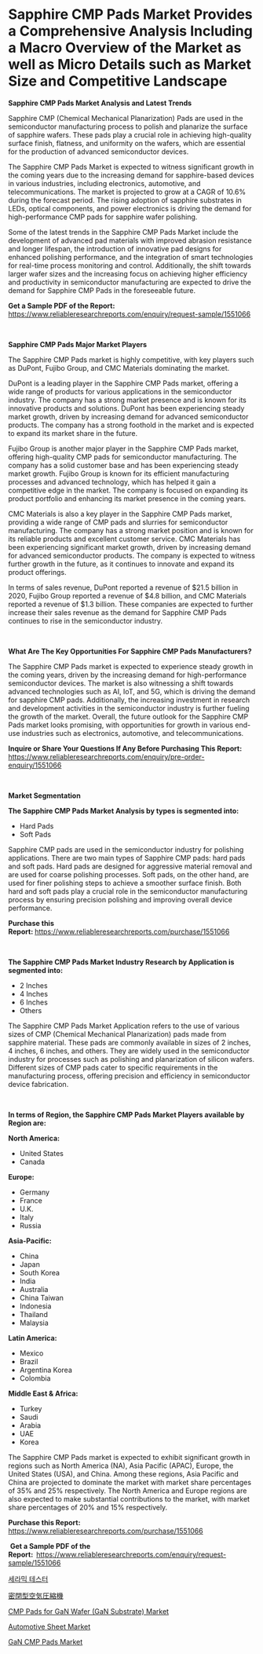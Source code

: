 <p><h1>Sapphire CMP Pads Market Provides a Comprehensive Analysis Including a Macro Overview of the Market as well as Micro Details such as Market Size and Competitive Landscape</h1></p><p><strong>Sapphire CMP Pads Market Analysis and Latest Trends</strong></p>
<p><p>Sapphire CMP (Chemical Mechanical Planarization) Pads are used in the semiconductor manufacturing process to polish and planarize the surface of sapphire wafers. These pads play a crucial role in achieving high-quality surface finish, flatness, and uniformity on the wafers, which are essential for the production of advanced semiconductor devices.</p><p>The Sapphire CMP Pads Market is expected to witness significant growth in the coming years due to the increasing demand for sapphire-based devices in various industries, including electronics, automotive, and telecommunications. The market is projected to grow at a CAGR of 10.6% during the forecast period. The rising adoption of sapphire substrates in LEDs, optical components, and power electronics is driving the demand for high-performance CMP pads for sapphire wafer polishing.</p><p>Some of the latest trends in the Sapphire CMP Pads Market include the development of advanced pad materials with improved abrasion resistance and longer lifespan, the introduction of innovative pad designs for enhanced polishing performance, and the integration of smart technologies for real-time process monitoring and control. Additionally, the shift towards larger wafer sizes and the increasing focus on achieving higher efficiency and productivity in semiconductor manufacturing are expected to drive the demand for Sapphire CMP Pads in the foreseeable future.</p></p>
<p><strong>Get a Sample PDF of the Report:&nbsp;</strong> <a href="https://www.reliableresearchreports.com/enquiry/request-sample/1551066">https://www.reliableresearchreports.com/enquiry/request-sample/1551066</a></p>
<p>&nbsp;</p>
<p><strong>Sapphire CMP Pads Major Market Players</strong></p>
<p><p>The Sapphire CMP Pads market is highly competitive, with key players such as DuPont, Fujibo Group, and CMC Materials dominating the market. </p><p>DuPont is a leading player in the Sapphire CMP Pads market, offering a wide range of products for various applications in the semiconductor industry. The company has a strong market presence and is known for its innovative products and solutions. DuPont has been experiencing steady market growth, driven by increasing demand for advanced semiconductor products. The company has a strong foothold in the market and is expected to expand its market share in the future.</p><p>Fujibo Group is another major player in the Sapphire CMP Pads market, offering high-quality CMP pads for semiconductor manufacturing. The company has a solid customer base and has been experiencing steady market growth. Fujibo Group is known for its efficient manufacturing processes and advanced technology, which has helped it gain a competitive edge in the market. The company is focused on expanding its product portfolio and enhancing its market presence in the coming years.</p><p>CMC Materials is also a key player in the Sapphire CMP Pads market, providing a wide range of CMP pads and slurries for semiconductor manufacturing. The company has a strong market position and is known for its reliable products and excellent customer service. CMC Materials has been experiencing significant market growth, driven by increasing demand for advanced semiconductor products. The company is expected to witness further growth in the future, as it continues to innovate and expand its product offerings.</p><p>In terms of sales revenue, DuPont reported a revenue of $21.5 billion in 2020, Fujibo Group reported a revenue of $4.8 billion, and CMC Materials reported a revenue of $1.3 billion. These companies are expected to further increase their sales revenue as the demand for Sapphire CMP Pads continues to rise in the semiconductor industry.</p></p>
<p>&nbsp;</p>
<p><strong>What Are The Key Opportunities For Sapphire CMP Pads Manufacturers?</strong></p>
<p><p>The Sapphire CMP Pads market is expected to experience steady growth in the coming years, driven by the increasing demand for high-performance semiconductor devices. The market is also witnessing a shift towards advanced technologies such as AI, IoT, and 5G, which is driving the demand for sapphire CMP pads. Additionally, the increasing investment in research and development activities in the semiconductor industry is further fueling the growth of the market. Overall, the future outlook for the Sapphire CMP Pads market looks promising, with opportunities for growth in various end-use industries such as electronics, automotive, and telecommunications.</p></p>
<p><strong>Inquire or Share Your Questions If Any Before Purchasing This Report:</strong> <a href="https://www.reliableresearchreports.com/enquiry/pre-order-enquiry/1551066">https://www.reliableresearchreports.com/enquiry/pre-order-enquiry/1551066</a></p>
<p>&nbsp;</p>
<p><strong>Market Segmentation</strong></p>
<p><strong>The Sapphire CMP Pads Market Analysis by types is segmented into:</strong></p>
<p><ul><li>Hard Pads</li><li>Soft Pads</li></ul></p>
<p><p>Sapphire CMP pads are used in the semiconductor industry for polishing applications. There are two main types of Sapphire CMP pads: hard pads and soft pads. Hard pads are designed for aggressive material removal and are used for coarse polishing processes. Soft pads, on the other hand, are used for finer polishing steps to achieve a smoother surface finish. Both hard and soft pads play a crucial role in the semiconductor manufacturing process by ensuring precision polishing and improving overall device performance.</p></p>
<p><strong>Purchase this Report:&nbsp;</strong><a href="https://www.reliableresearchreports.com/purchase/1551066">https://www.reliableresearchreports.com/purchase/1551066</a></p>
<p>&nbsp;</p>
<p><strong>The Sapphire CMP Pads Market Industry Research by Application is segmented into:</strong></p>
<p><ul><li>2 Inches</li><li>4 Inches</li><li>6 Inches</li><li>Others</li></ul></p>
<p><p>The Sapphire CMP Pads Market Application refers to the use of various sizes of CMP (Chemical Mechanical Planarization) pads made from sapphire material. These pads are commonly available in sizes of 2 inches, 4 inches, 6 inches, and others. They are widely used in the semiconductor industry for processes such as polishing and planarization of silicon wafers. Different sizes of CMP pads cater to specific requirements in the manufacturing process, offering precision and efficiency in semiconductor device fabrication.</p></p>
<p>&nbsp;</p>
<p><strong>In terms of Region, the Sapphire CMP Pads Market Players available by Region are:</strong></p>
<p>
    <p> <strong> North America: </strong>
        <ul>
            <li>United States</li>
            <li>Canada</li>
        </ul>
        </p> 
    <p> <strong> Europe: </strong>
        <ul>
            <li>Germany</li>
            <li>France</li>
            <li>U.K.</li>
            <li>Italy</li>
            <li>Russia</li>
        </ul>
        </p> 
    <p> <strong> Asia-Pacific: </strong>
        <ul>
            <li>China</li>
            <li>Japan</li>
            <li>South Korea</li>
            <li>India</li>
            <li>Australia</li>
            <li>China Taiwan</li>
            <li>Indonesia</li>
            <li>Thailand</li>
            <li>Malaysia</li>
        </ul>
        </p> 
    <p> <strong> Latin America: </strong>
        <ul>
            <li>Mexico</li>
            <li>Brazil</li>
            <li>Argentina Korea</li>
            <li>Colombia</li>
        </ul>
        </p> 
    <p> <strong> Middle East & Africa: </strong>
        <ul>
            <li>Turkey</li>
            <li>Saudi</li>
            <li>Arabia</li>
            <li>UAE</li>
            <li>Korea</li>
        </ul>
    </p>
    </p>
<p><p>The Sapphire CMP Pads market is expected to exhibit significant growth in regions such as North America (NA), Asia Pacific (APAC), Europe, the United States (USA), and China. Among these regions, Asia Pacific and China are projected to dominate the market with market share percentages of 35% and 25% respectively. The North America and Europe regions are also expected to make substantial contributions to the market, with market share percentages of 20% and 15% respectively.</p></p>
<p><strong>Purchase this Report: </strong><a href="https://www.reliableresearchreports.com/purchase/1551066">https://www.reliableresearchreports.com/purchase/1551066</a></p>
<p>&nbsp;<strong>Get a Sample PDF of the Report:&nbsp;&nbsp;</strong><a href="https://www.reliableresearchreports.com/enquiry/request-sample/1551066">https://www.reliableresearchreports.com/enquiry/request-sample/1551066</a></p>
<p><strong></strong></p>
<p><p><a href="https://medium.com/@whitneymurphy1982/%EC%84%B8%EB%9D%BC%EB%AF%B9-%ED%85%8C%EC%8A%A4%ED%84%B0-%EC%8B%9C%EC%9E%A5-%EA%B7%9C%EB%AA%A8-cagr-%ED%8A%B8%EB%A0%8C%EB%93%9C-2024-2030-03094dfcaeac">세라믹 테스터</a></p><p><a href="https://github.com/mathieurico66/Market-Research-Report-List-1/blob/main/295089712813.md">密閉型空気圧縮機</a></p><p><a href="https://github.com/myacatherineblakecaczo9vcsw/Market-Research-Report-List-2/blob/main/cmp-pads-for-gan-wafer-gan-substrate-market.md">CMP Pads for GaN Wafer (GaN Substrate) Market</a></p><p><a href="https://issuu.com/reportprime-2/docs/automotive-sheet-market-size-2030.pptx">Automotive Sheet Market</a></p><p><a href="https://github.com/okotobwrhuteie/Market-Research-Report-List-1/blob/main/gan-cmp-pads-market.md">GaN CMP Pads Market</a></p></p>